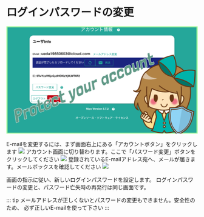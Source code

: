 # ログインパスワードの変更
![アカウントの設定-見出し](../../image/icatch/i11.png)


E-mailを変更するには、まず画面右上にある「アカウントボタン」をクリックします
![](/account/a8.png)
アカウント画面に切り替わります。ここで「パスワード変更」ボタンをクリックしてください
![](/account/a12.png)
登録されているE-mailアドレス宛へ、メールが届きます。メールボックスを確認してください
![](/account/a13.png)

画面の指示に従い、新しいログインパスワードを設定します。
ログインパスワードの変更と、パスワード亡失時の再発行は同じ画面です。


::: tip
メールアドレスが正しくないとパスワードの変更もできません。安全性のため、
必ず正しいE-mailを使って下さい
:::
